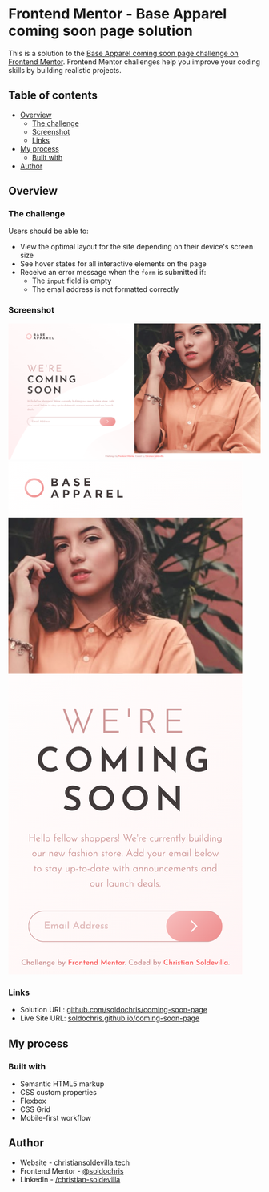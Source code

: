 # Frontend Mentor - Base Apparel coming soon page solution

This is a solution to the [Base Apparel coming soon page challenge on Frontend Mentor](https://www.frontendmentor.io/challenges/base-apparel-coming-soon-page-5d46b47f8db8a7063f9331a0). Frontend Mentor challenges help you improve your coding skills by building realistic projects. 

## Table of contents

- [Overview](#overview)
  - [The challenge](#the-challenge)
  - [Screenshot](#screenshot)
  - [Links](#links)
- [My process](#my-process)
  - [Built with](#built-with)
- [Author](#author)

## Overview

### The challenge

Users should be able to:

- View the optimal layout for the site depending on their device's screen size
- See hover states for all interactive elements on the page
- Receive an error message when the `form` is submitted if:
  - The `input` field is empty
  - The email address is not formatted correctly

### Screenshot

![Desktop Screenshot](./desktop.png)
![Mobile Screenshot](./mobile.png)

### Links

- Solution URL: [github.com/soldochris/coming-soon-page](https://github.com/soldochris/coming-soon-page)
- Live Site URL: [soldochris.github.io/coming-soon-page](https://soldochris.github.io/coming-soon-page/)

## My process

### Built with

- Semantic HTML5 markup
- CSS custom properties
- Flexbox
- CSS Grid
- Mobile-first workflow

## Author

- Website - [christiansoldevilla.tech](https://christiansoldevilla.tech/?i=1)
- Frontend Mentor - [@soldochris](https://www.frontendmentor.io/profile/soldochris)
- LinkedIn - [/christian-soldevilla](https://www.linkedin.com/in/christian-soldevilla/)